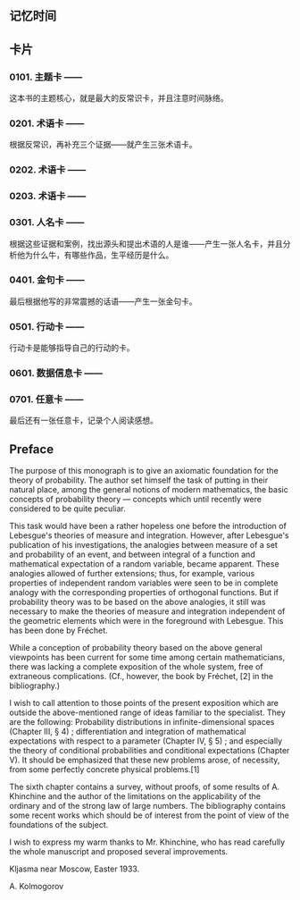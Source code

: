 ## 记忆时间

## 卡片

### 0101. 主题卡 ——

这本书的主题核心，就是最大的反常识卡，并且注意时间脉络。

### 0201. 术语卡 ——

根据反常识，再补充三个证据——就产生三张术语卡。

### 0202. 术语卡 ——

### 0203. 术语卡 ——

### 0301. 人名卡 ——

根据这些证据和案例，找出源头和提出术语的人是谁——产生一张人名卡，并且分析他为什么牛，有哪些作品，生平经历是什么。

### 0401. 金句卡 ——

最后根据他写的非常震撼的话语——产生一张金句卡。

### 0501. 行动卡 ——

行动卡是能够指导自己的行动的卡。

### 0601. 数据信息卡 ——

### 0701. 任意卡 ——

最后还有一张任意卡，记录个人阅读感想。

## Preface

The purpose of this monograph is to give an axiomatic foundation for the theory of probability. The author set himself the task of putting in their natural place, among the general notions of modern mathematics, the basic concepts of probability theory — concepts which until recently were considered to be quite peculiar.

This task would have been a rather hopeless one before the introduction of Lebesgue's theories of measure and integration. However, after Lebesgue's publication of his investigations, the analogies between measure of a set and probability of an event, and between integral of a function and mathematical expectation of a random variable, became apparent. These analogies allowed of further extensions; thus, for example, various properties of independent random variables were seen to be in complete analogy with the corresponding properties of orthogonal functions. But if probability theory was to be based on the above analogies, it still was necessary to make the theories of measure and integration independent of the geometric elements which were in the foreground with Lebesgue. This has been done by Fréchet.

While a conception of probability theory based on the above general viewpoints has been current for some time among certain mathematicians, there was lacking a complete exposition of the whole system, free of extraneous complications. (Cf., however, the book by Fréchet, [2] in the bibliography.)

I wish to call attention to those points of the present exposition which are outside the above-mentioned range of ideas familiar to the specialist. They are the following: Probability distributions in infinite-dimensional spaces (Chapter III, § 4) ; differentiation and integration of mathematical expectations with respect to a parameter (Chapter IV, § 5) ; and especially the theory of conditional probabilities and conditional expectations (Chapter V). It should be emphasized that these new problems arose, of necessity, from some perfectly concrete physical problems.[1]

The sixth chapter contains a survey, without proofs, of some results of A. Khinchine and the author of the limitations on the applicability of the ordinary and of the strong law of large numbers. The bibliography contains some recent works which should be of interest from the point of view of the foundations of the subject.

I wish to express my warm thanks to Mr. Khinchine, who has read carefully the whole manuscript and proposed several improvements.

Kljasma near Moscow, Easter 1933.

A. Kolmogorov

